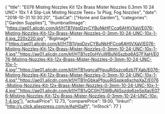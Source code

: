 {
	"title": "E076 Misting Nozzles Kit 12x Brass Mister Nozzles 0.3mm 10 24 UNC+ 10x 1 4   Slip-Lok Misting Nozzle Tees+ 1x Plug, Fog Nozzles",
	"date": "2018-10-31 10:30:20",
	"SubCat": ["Home and Garden"],
	"categories": ["Garden Supplies"],
	"thumbnailImage": "https://ae01.alicdn.com/kf/HTB1VgqDzyCYBuNkHFCcq6AHtVXaV/E076-Misting-Nozzles-Kit-12x-Brass-Mister-Nozzles-0-3mm-10-24-UNC-10x-1-4.jpg_220x220.jpg",
	"BigImage": ["https://ae01.alicdn.com/kf/HTB1VgqDzyCYBuNkHFCcq6AHtVXaV/E076-Misting-Nozzles-Kit-12x-Brass-Mister-Nozzles-0-3mm-10-24-UNC-10x-1-4.jpg","https://ae01.alicdn.com/kf/HTB1vz0oHVuWBuNjSszbq6AS7FXaH/E076-Misting-Nozzles-Kit-12x-Brass-Mister-Nozzles-0-3mm-10-24-UNC-10x-1-4.jpg","https://ae01.alicdn.com/kf/HTB1vqncaPfguuRjSszcq6zb7FXab/E076-Misting-Nozzles-Kit-12x-Brass-Mister-Nozzles-0-3mm-10-24-UNC-10x-1-4.jpg","https://ae01.alicdn.com/kf/HTB1nGbkaPfguuRjSspkq6xchpXaZ/E076-Misting-Nozzles-Kit-12x-Brass-Mister-Nozzles-0-3mm-10-24-UNC-10x-1-4.jpg","https://ae01.alicdn.com/kf/HTB1vQC0H7SWBuNjSszdq6zeSpXai/E076-Misting-Nozzles-Kit-12x-Brass-Mister-Nozzles-0-3mm-10-24-UNC-10x-1-4.jpg"],
	"actualPrice": 12.73,
	"comparePrice": 19.00,
	"linkurl": "http://s.click.aliexpress.com/e/ApH0aPI",
	"inStock": 77
}
